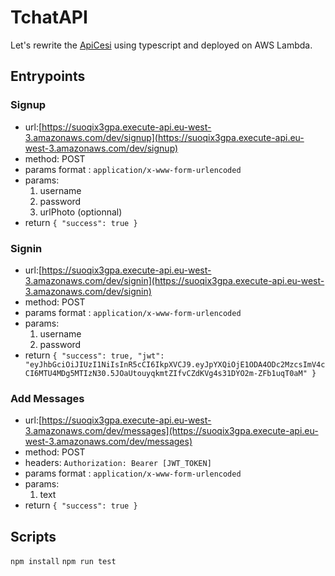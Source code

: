 # TchatAPI
Let's rewrite the [ApiCesi](https://github.com/StephaneC/ApiCesi) using typescript and deployed on AWS Lambda.

## Entrypoints
### Signup
* url:[https://suoqix3gpa.execute-api.eu-west-3.amazonaws.com/dev/signup](https://suoqix3gpa.execute-api.eu-west-3.amazonaws.com/dev/signup)
* method: POST
* params format : `application/x-www-form-urlencoded`
* params: 
    1. username
    2. password
    3. urlPhoto (optionnal)
* return 
`{
    "success": true
}`

### Signin
* url:[https://suoqix3gpa.execute-api.eu-west-3.amazonaws.com/dev/signin](https://suoqix3gpa.execute-api.eu-west-3.amazonaws.com/dev/signin)
* method: POST
* params format : `application/x-www-form-urlencoded`
* params: 
    1. username
    2. password
* return 
`{
    "success": true,
    "jwt": "eyJhbGciOiJIUzI1NiIsInR5cCI6IkpXVCJ9.eyJpYXQiOjE1ODA4ODc2MzcsImV4cCI6MTU4MDg5MTIzN30.5JOaUtouyqkmtZIfvCZdKVg4s31DYO2m-ZFb1uqT0aM"
}`

### Add Messages
* url:[https://suoqix3gpa.execute-api.eu-west-3.amazonaws.com/dev/messages](https://suoqix3gpa.execute-api.eu-west-3.amazonaws.com/dev/messages)
* method: POST
* headers: `Authorization: Bearer [JWT_TOKEN]`
* params format : `application/x-www-form-urlencoded`
* params: 
    1. text
* return 
`{
    "success": true
}`
## Scripts
`npm install`
`npm run test`